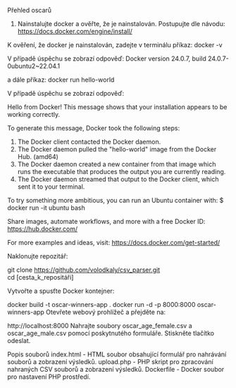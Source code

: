 Přehled oscarů

1. Nainstalujte docker a ověřte, že je nainstalován.
Postupujte dle návodu:
https://docs.docker.com/engine/install/

K ověření, že docker je nainstalován, zadejte v terminálu příkaz:
docker -v

V případě úspěchu se zobrazí odpověď:
Docker version 24.0.7, build 24.0.7-0ubuntu2~22.04.1

a dále příkaz:
docker run hello-world

V případě úspěchu se zobrazí odpověď:

Hello from Docker!
This message shows that your installation appears to be working correctly.

To generate this message, Docker took the following steps:
 1. The Docker client contacted the Docker daemon.
 2. The Docker daemon pulled the "hello-world" image from the Docker Hub.
    (amd64)
 3. The Docker daemon created a new container from that image which runs the
    executable that produces the output you are currently reading.
 4. The Docker daemon streamed that output to the Docker client, which sent it
    to your terminal.

To try something more ambitious, you can run an Ubuntu container with:
 $ docker run -it ubuntu bash

Share images, automate workflows, and more with a free Docker ID:
 https://hub.docker.com/

For more examples and ideas, visit:
 https://docs.docker.com/get-started/



Naklonujte repozitář:

git clone https://github.com/volodkaly/csv_parser.git  <br>
cd [cesta_k_repositáři]

Vytvořte a spusťte Docker kontejner:

docker build -t oscar-winners-app .
docker run -d -p 8000:8000 oscar-winners-app
Otevřete webový prohlížeč a přejděte na:

http://localhost:8000
Nahrajte soubory oscar_age_female.csv a oscar_age_male.csv pomocí poskytnutého formuláře.
Stiskněte tlačítko odeslat.

Popis souborů
index.html - HTML soubor obsahující formulář pro nahrávání souborů a zobrazení výsledků.
upload.php - PHP skript pro zpracování nahraných CSV souborů a zobrazení výsledků.
Dockerfile - Docker soubor pro nastavení PHP prostředí.

